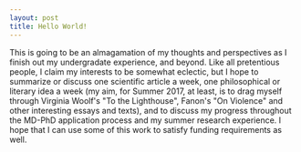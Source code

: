 ```yaml
---
layout: post
title: Hello World!
---
```

This is going to be an almagamation of my thoughts and perspectives as I finish out my undergradate experience, and beyond. Like all pretentious people, I claim my interests to be somewhat eclectic, but I hope to summarize or discuss one scientific article a week, one philosophical or literary idea a week (my aim, for Summer 2017, at least, is to drag myself through Virginia Woolf's "To the Lighthouse", Fanon's "On Violence" and other interesting essays and texts), and to discuss my progress throughout the MD-PhD application process and my summer research experience. I hope that I can use some of this work to satisfy funding requirements as well. 
